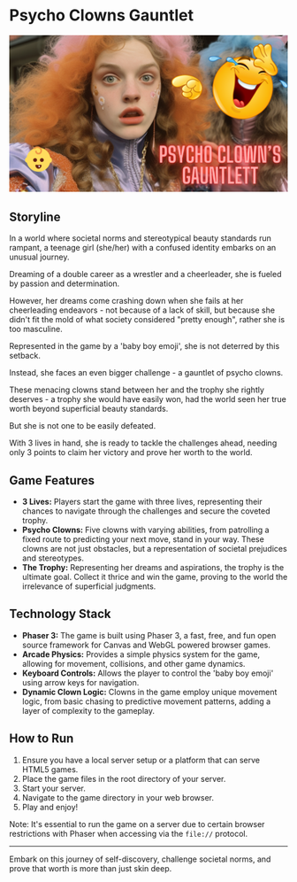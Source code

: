 # Psycho Clowns Gauntlet

![](clown-cheerleaders.png)

## Storyline

In a world where societal norms and stereotypical beauty standards run rampant, a teenage girl (she/her) with a confused identity embarks on an unusual journey.

Dreaming of a double career as a wrestler and a cheerleader, she is fueled by passion and determination.

However, her dreams come crashing down when she fails at her cheerleading endeavors - not because of a lack of skill, but because she didn't fit the mold of what society considered "pretty enough", rather she is too masculine.

Represented in the game by a 'baby boy emoji', she is not deterred by this setback.

Instead, she faces an even bigger challenge - a gauntlet of psycho clowns.

These menacing clowns stand between her and the trophy she rightly deserves - a trophy she would have easily won, had the world seen her true worth beyond superficial beauty standards.

But she is not one to be easily defeated.

With 3 lives in hand, she is ready to tackle the challenges ahead, needing only 3 points to claim her victory and prove her worth to the world.

## Game Features

- **3 Lives:** Players start the game with three lives, representing their chances to navigate through the challenges and secure the coveted trophy.
- **Psycho Clowns:** Five clowns with varying abilities, from patrolling a fixed route to predicting your next move, stand in your way. These clowns are not just obstacles, but a representation of societal prejudices and stereotypes.
- **The Trophy:** Representing her dreams and aspirations, the trophy is the ultimate goal. Collect it thrice and win the game, proving to the world the irrelevance of superficial judgments.

## Technology Stack

- **Phaser 3:** The game is built using Phaser 3, a fast, free, and fun open source framework for Canvas and WebGL powered browser games.
- **Arcade Physics:** Provides a simple physics system for the game, allowing for movement, collisions, and other game dynamics.
- **Keyboard Controls:** Allows the player to control the 'baby boy emoji' using arrow keys for navigation.
- **Dynamic Clown Logic:** Clowns in the game employ unique movement logic, from basic chasing to predictive movement patterns, adding a layer of complexity to the gameplay.

## How to Run

1. Ensure you have a local server setup or a platform that can serve HTML5 games.
2. Place the game files in the root directory of your server.
3. Start your server.
4. Navigate to the game directory in your web browser.
5. Play and enjoy!

Note: It's essential to run the game on a server due to certain browser restrictions with Phaser when accessing via the `file://` protocol.

---

Embark on this journey of self-discovery, challenge societal norms, and prove that worth is more than just skin deep.
